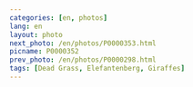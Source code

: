 ```yaml
---
categories: [en, photos]
lang: en
layout: photo
next_photo: /en/photos/P0000353.html
picname: P0000352
prev_photo: /en/photos/P0000298.html
tags: [Dead Grass, Elefantenberg, Giraffes]
---
```

